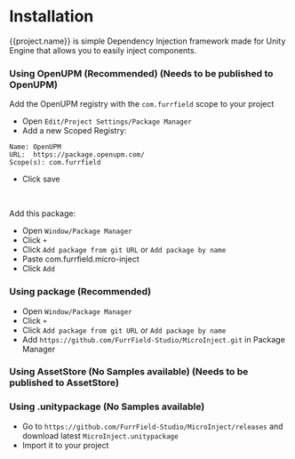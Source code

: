 # Installation

{{project.name}} is simple Dependency Injection framework made for Unity Engine that allows you to easily inject components.

### Using OpenUPM (Recommended) (Needs to be published to OpenUPM)

Add the OpenUPM registry with the ``com.furrfield`` scope to your project
<br>

- Open ``Edit/Project Settings/Package Manager``
- Add a new Scoped Registry:
```
Name: OpenUPM
URL:  https://package.openupm.com/
Scope(s): com.furrfield
```
- Click save
<br>

Add this package:

- Open ``Window/Package Manager``
- Click ``+``
- Click ``Add package from git URL`` or ``Add package by name``
- Paste com.furrfield.micro-inject
- Click ``Add``


### Using package (Recommended)

- Open ``Window/Package Manager``
- Click ``+``
- Click ``Add package from git URL`` or ``Add package by name``
- Add ``https://github.com/FurrField-Studio/MicroInject.git`` in Package Manager

### Using AssetStore (No Samples available) (Needs to be published to AssetStore)

### Using .unitypackage (No Samples available)

- Go to ``https://github.com/FurrField-Studio/MicroInject/releases`` and download latest ``MicroInject.unitypackage``
- Import it to your project
